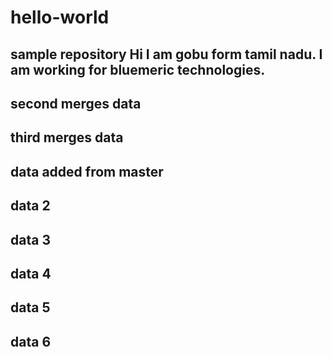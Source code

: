 # hello-world
sample repository
Hi I am gobu form tamil nadu. 
I am working for bluemeric technologies.
-----------------------------------
second merges data
-----------------------------------
third merges data
-----------------------------------
data added from master
-----------------------------------
data 2
-----------------------------------
data 3
-----------------------------------
data 4
-----------------------------------
data 5
-----------------------------------
data 6
-----------------------------------
